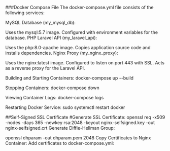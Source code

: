 ###Docker Compose File
The docker-compose.yml file consists of the following services:

MySQL Database (my_mysql_db):

Uses the mysql:5.7 image.
Configured with environment variables for the database.
PHP Laravel API (my_laravel_api):

Uses the php:8.0-apache image.
Copies application source code and installs dependencies.
Nginx Proxy (my_nginx_proxy):

Uses the nginx:latest image.
Configured to listen on port 443 with SSL.
Acts as a reverse proxy for the Laravel API.

Building and Starting Containers:
docker-compose up --build

Stopping Containers:
docker-compose down

Viewing Container Logs:
docker-compose logs

Restarting Docker Service:
sudo systemctl restart docker

##Self-Signed SSL Certificate
#Generate SSL Certificate:
openssl req -x509 -nodes -days 365 -newkey rsa:2048 -keyout nginx-selfsigned.key -out nginx-selfsigned.crt
Generate Diffie-Hellman Group:

openssl dhparam -out dhparam.pem 2048
Copy Certificates to Nginx Container:
Add certificates to docker-compose.yml:
